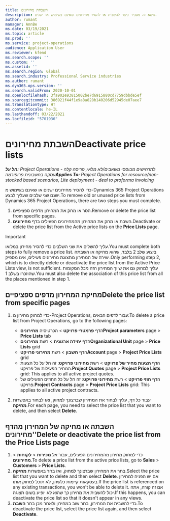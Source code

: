 ```yaml
---
title: השבתת מחירונים
description: נושא זה מסביר כיצד להשבית או להסיר מחירונים שאינם בשימוש או ישנים.
author: rumant
manager: AnnBe
ms.date: 03/19/2021
ms.topic: article
ms.prod: ''
ms.service: project-operations
audience: Application User
ms.reviewer: kfend
ms.search.scope: ''
ms.custom: ''
ms.assetid: ''
ms.search.region: Global
ms.search.industry: Professional Service industries
ms.author: rumant
ms.dyn365.ops.version: ''
ms.search.validFrom: 2020-10-01
ms.openlocfilehash: 3fa902e93815002be7d6915880cd7759dbbde5ef
ms.sourcegitcommit: 386921f44f1e9a8a828b140206d52945de07aee7
ms.translationtype: HT
ms.contentlocale: he-IL
ms.lasthandoff: 03/22/2021
ms.locfileid: "5701936"
---
```

# <a name="deactivate-price-lists"></a><span data-ttu-id="d0681-103">השבתת מחירונים</span><span class="sxs-lookup"><span data-stu-id="d0681-103">Deactivate price lists</span></span> 

<span data-ttu-id="d0681-104">_**חל על:** Project Operations לתרחישים מבוססי משאבים/לא מלאי, פריסה קלה - עסקה בחשבונית פרופורמה_</span><span class="sxs-lookup"><span data-stu-id="d0681-104">_**Applies To:** Project Operations for resource/non-stocked based scenarios, Lite deployment - deal to proforma invoicing_</span></span>

<span data-ttu-id="d0681-105">כדי להסיר מחירונים ישנים או שאינם בשימוש מ-Dynamics 365 Project Operations ישנם שני שלבים שעליך לבצע.</span><span class="sxs-lookup"><span data-stu-id="d0681-105">To remove old or unused price lists from Dynamics 365 Project Operations, there are two steps you must complete.</span></span> 

1. <span data-ttu-id="d0681-106">הסר או מחק את המחירון מדפים ספציפיים.</span><span class="sxs-lookup"><span data-stu-id="d0681-106">Remove or delete the price list from specific pages.</span></span>
2. <span data-ttu-id="d0681-107">השבת או מחק את המחירון מהמחירונים הפעילים בדף **מחירונים**.</span><span class="sxs-lookup"><span data-stu-id="d0681-107">Deactivate or delete the price list from the Active price lists on the **Price Lists** page.</span></span>

>[!IMPORTANT]
> <span data-ttu-id="d0681-108">עליך להשלים את שני השלבים כדי להסיר מחירון במלואו.</span><span class="sxs-lookup"><span data-stu-id="d0681-108">You must complete both steps to fully remove a price list.</span></span> <span data-ttu-id="d0681-109">ביצוע שלב 2 בלבד, שהוא מחיקה או השבתה ישירה של המחירון מתצוגת מחירונים פעילים, אינו מספיק.</span><span class="sxs-lookup"><span data-stu-id="d0681-109">Only performing step 2, which is to directly delete or deactivate the price list from the Active Price Lists view, is not sufficient.</span></span> <span data-ttu-id="d0681-110">עליך למחוק גם את שיוך המחירון הזה מכל המקומות שהוזכרו בשלב 1.</span><span class="sxs-lookup"><span data-stu-id="d0681-110">You must also delete the association of this price list from all the places mentioned in step 1.</span></span>

## <a name="delete-the-price-list-from-specific-pages"></a><span data-ttu-id="d0681-111">מחיקת המחירון מדפים ספציפיים</span><span class="sxs-lookup"><span data-stu-id="d0681-111">Delete the price list from specific pages</span></span>
1. <span data-ttu-id="d0681-112">כדי למחוק מחירון מ-Project Operations, עבור לדפים הבאים:</span><span class="sxs-lookup"><span data-stu-id="d0681-112">To delete a price list from Project Operations, go to the following pages:</span></span>  

      - <span data-ttu-id="d0681-113">הדף **פרמטרי פרויקט** > הכרטיסיה **מחירונים**</span><span class="sxs-lookup"><span data-stu-id="d0681-113">**Project parameters** page > **Price Lists** tab</span></span>
      - <span data-ttu-id="d0681-114">הדף **יחידה ארגונית** > רשת **מחירונים**</span><span class="sxs-lookup"><span data-stu-id="d0681-114">**Organizational Unit** page > **Price Lists** grid</span></span>
      - <span data-ttu-id="d0681-115">הדף **חשבון** > רשת **מחירוני פרויקט**</span><span class="sxs-lookup"><span data-stu-id="d0681-115">**Account** page > **Project Price Lists** grid</span></span>
      - <span data-ttu-id="d0681-116">הדף **הצעות מחיר של פרויקט** > רשת **מחירוני פרויקט**: זה חל על כל הצעות המחיר הפעילות של פרויקט.</span><span class="sxs-lookup"><span data-stu-id="d0681-116">**Project Quotes** page > **Project Price Lists** grid: This applies to all active project quotes.</span></span>
      - <span data-ttu-id="d0681-117">הדף **חוזי פרויקט** > רשת **מחירוני פרויקט**: זה חל על כל החוזים הפעילים של פרויקט.</span><span class="sxs-lookup"><span data-stu-id="d0681-117">**Project Contracts** page > **Project Price Lists** grid: This applies to all active project contracts.</span></span>

 2. <span data-ttu-id="d0681-118">עבור כל דף, עליך לבחור את המחירון שברצונך למחוק, ואז לבחור באפשרות **מחיקה**.</span><span class="sxs-lookup"><span data-stu-id="d0681-118">For each page, you need to select the price list that you want to delete, and then select **Delete**.</span></span> 
 
## <a name="delete-or-deactivate-the-price-list-from-the-price-lists-page"></a><span data-ttu-id="d0681-119">השבתה או מחיקה של המחירון מהדף 'מחירונים'</span><span class="sxs-lookup"><span data-stu-id="d0681-119">Delete or deactivate the price list from the Price Lists page</span></span>
 
1. <span data-ttu-id="d0681-120">כדי למחוק מחירון מהמחירונים הפעילים, עבור אל **מכירות** > **לקוחות** > **מחירונים**.</span><span class="sxs-lookup"><span data-stu-id="d0681-120">To delete a price list from the active price lists, go to **Sales** > **Customers** > **Price Lists**.</span></span> 
2. <span data-ttu-id="d0681-121">בחר את המחירון שברצונך למחוק, ואז בחר באפשרות **מחיקה**.</span><span class="sxs-lookup"><span data-stu-id="d0681-121">Select the price list that you want to delete and then select **Delete**.</span></span> <span data-ttu-id="d0681-122">אם יש הפניה למחירון בעסקאות קיימות כלשהן, לא תוכל למחוק אותו.</span><span class="sxs-lookup"><span data-stu-id="d0681-122">If the price list is referenced on any existing transactions, you won't be able to delete it.</span></span> <span data-ttu-id="d0681-123">אם זה קורה, אתה יכול להשבית את מחירון כך שהוא לא יופיע בשום תצוגה.</span><span class="sxs-lookup"><span data-stu-id="d0681-123">If this happens, you can deactivate the price list so that it doesn't appear in any views.</span></span> 
3. <span data-ttu-id="d0681-124">כדי להשבית את המחירון, בחר שוב במחירון ולאחר מכן בחר **השבת**.</span><span class="sxs-lookup"><span data-stu-id="d0681-124">To deactivate the price list, select the price list again, and then select **Deactivate**.</span></span>   
